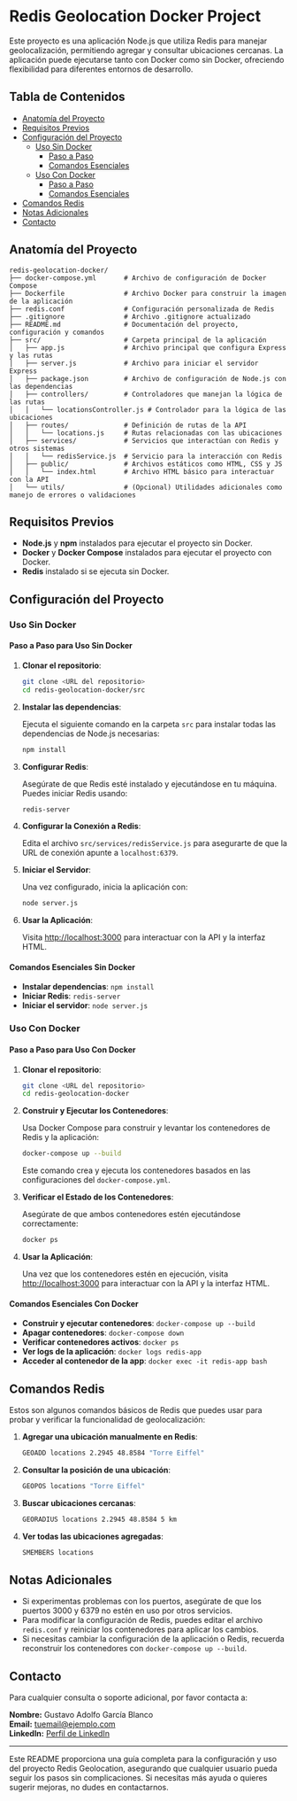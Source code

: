 # Redis Geolocation Docker Project

Este proyecto es una aplicación Node.js que utiliza Redis para manejar geolocalización, permitiendo agregar y consultar ubicaciones cercanas. La aplicación puede ejecutarse tanto con Docker como sin Docker, ofreciendo flexibilidad para diferentes entornos de desarrollo.

## Tabla de Contenidos
- [Anatomía del Proyecto](#anatomía-del-proyecto)
- [Requisitos Previos](#requisitos-previos)
- [Configuración del Proyecto](#configuración-del-proyecto)
  - [Uso Sin Docker](#uso-sin-docker)
    - [Paso a Paso](#paso-a-paso-para-uso-sin-docker)
    - [Comandos Esenciales](#comandos-esenciales-sin-docker)
  - [Uso Con Docker](#uso-con-docker)
    - [Paso a Paso](#paso-a-paso-para-uso-con-docker)
    - [Comandos Esenciales](#comandos-esenciales-con-docker)
- [Comandos Redis](#comandos-redis)
- [Notas Adicionales](#notas-adicionales)
- [Contacto](#contacto)

## Anatomía del Proyecto

```
redis-geolocation-docker/
├── docker-compose.yml       # Archivo de configuración de Docker Compose
├── Dockerfile               # Archivo Docker para construir la imagen de la aplicación
├── redis.conf               # Configuración personalizada de Redis
├── .gitignore               # Archivo .gitignore actualizado
├── README.md                # Documentación del proyecto, configuración y comandos
├── src/                     # Carpeta principal de la aplicación
│   ├── app.js               # Archivo principal que configura Express y las rutas
│   ├── server.js            # Archivo para iniciar el servidor Express
│   ├── package.json         # Archivo de configuración de Node.js con las dependencias
│   ├── controllers/         # Controladores que manejan la lógica de las rutas
│   │   └── locationsController.js # Controlador para la lógica de las ubicaciones
│   ├── routes/              # Definición de rutas de la API
│   │   └── locations.js     # Rutas relacionadas con las ubicaciones
│   ├── services/            # Servicios que interactúan con Redis y otros sistemas
│   │   └── redisService.js  # Servicio para la interacción con Redis
│   ├── public/              # Archivos estáticos como HTML, CSS y JS
│   │   └── index.html       # Archivo HTML básico para interactuar con la API
│   └── utils/               # (Opcional) Utilidades adicionales como manejo de errores o validaciones
```

## Requisitos Previos
- **Node.js** y **npm** instalados para ejecutar el proyecto sin Docker.
- **Docker** y **Docker Compose** instalados para ejecutar el proyecto con Docker.
- **Redis** instalado si se ejecuta sin Docker.

## Configuración del Proyecto

### Uso Sin Docker

#### Paso a Paso para Uso Sin Docker

1. **Clonar el repositorio**:

   ```bash
   git clone <URL del repositorio>
   cd redis-geolocation-docker/src
   ```

2. **Instalar las dependencias**:

   Ejecuta el siguiente comando en la carpeta `src` para instalar todas las dependencias de Node.js necesarias:

   ```bash
   npm install
   ```

3. **Configurar Redis**:

   Asegúrate de que Redis esté instalado y ejecutándose en tu máquina. Puedes iniciar Redis usando:

   ```bash
   redis-server
   ```

4. **Configurar la Conexión a Redis**:

   Edita el archivo `src/services/redisService.js` para asegurarte de que la URL de conexión apunte a `localhost:6379`.

5. **Iniciar el Servidor**:

   Una vez configurado, inicia la aplicación con:

   ```bash
   node server.js
   ```

6. **Usar la Aplicación**:

   Visita [http://localhost:3000](http://localhost:3000) para interactuar con la API y la interfaz HTML.

#### Comandos Esenciales Sin Docker

- **Instalar dependencias**: `npm install`
- **Iniciar Redis**: `redis-server`
- **Iniciar el servidor**: `node server.js`

### Uso Con Docker

#### Paso a Paso para Uso Con Docker

1. **Clonar el repositorio**:

   ```bash
   git clone <URL del repositorio>
   cd redis-geolocation-docker
   ```

2. **Construir y Ejecutar los Contenedores**:

   Usa Docker Compose para construir y levantar los contenedores de Redis y la aplicación:

   ```bash
   docker-compose up --build
   ```

   Este comando crea y ejecuta los contenedores basados en las configuraciones del `docker-compose.yml`.

3. **Verificar el Estado de los Contenedores**:

   Asegúrate de que ambos contenedores estén ejecutándose correctamente:

   ```bash
   docker ps
   ```

4. **Usar la Aplicación**:

   Una vez que los contenedores estén en ejecución, visita [http://localhost:3000](http://localhost:3000) para interactuar con la API y la interfaz HTML.

#### Comandos Esenciales Con Docker

- **Construir y ejecutar contenedores**: `docker-compose up --build`
- **Apagar contenedores**: `docker-compose down`
- **Verificar contenedores activos**: `docker ps`
- **Ver logs de la aplicación**: `docker logs redis-app`
- **Acceder al contenedor de la app**: `docker exec -it redis-app bash`

## Comandos Redis

Estos son algunos comandos básicos de Redis que puedes usar para probar y verificar la funcionalidad de geolocalización:

1. **Agregar una ubicación manualmente en Redis**:

   ```bash
   GEOADD locations 2.2945 48.8584 "Torre Eiffel"
   ```

2. **Consultar la posición de una ubicación**:

   ```bash
   GEOPOS locations "Torre Eiffel"
   ```

3. **Buscar ubicaciones cercanas**:

   ```bash
   GEORADIUS locations 2.2945 48.8584 5 km
   ```

4. **Ver todas las ubicaciones agregadas**:

   ```bash
   SMEMBERS locations
   ```

## Notas Adicionales

- Si experimentas problemas con los puertos, asegúrate de que los puertos 3000 y 6379 no estén en uso por otros servicios.
- Para modificar la configuración de Redis, puedes editar el archivo `redis.conf` y reiniciar los contenedores para aplicar los cambios.
- Si necesitas cambiar la configuración de la aplicación o Redis, recuerda reconstruir los contenedores con `docker-compose up --build`.

## Contacto

Para cualquier consulta o soporte adicional, por favor contacta a:

**Nombre:** Gustavo Adolfo García Blanco  
**Email:** [tuemail@ejemplo.com](mailto:gustavgarcia@me.com)  
**LinkedIn:** [Perfil de LinkedIn](https://www.linkedin.com/in/gustavogblanco)

---

Este README proporciona una guía completa para la configuración y uso del proyecto Redis Geolocation, asegurando que cualquier usuario pueda seguir los pasos sin complicaciones. Si necesitas más ayuda o quieres sugerir mejoras, no dudes en contactarnos.
